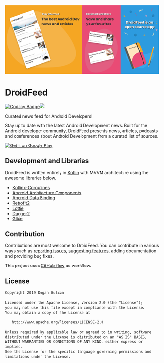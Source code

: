 <img  src="/art/ss1.png" width="25%"/><img  src="/art/ss2.png" width="25%"/><img  src="/art/ss3.png" width="25%"/><img  src="/art/ss4.png" width="25%"/>

# DroidFeed
[![Codacy Badge](https://api.codacy.com/project/badge/Grade/78f9ea01acba4ef598b06423707223f2)](https://app.codacy.com/app/dgngulcan/droid-feed?utm_source=github.com&utm_medium=referral&utm_content=dgngulcan/droid-feed&utm_campaign=Badge_Grade_Dashboard)[![](https://img.shields.io/badge/License-Apache%202.0-lightgrey.svg)](LICENSE)

Curated news feed for Android Developers!

Stay up to date with the latest Android Development news. Built for the Android developer community, DroidFeed presents news, articles, podcasts and conferences about Android Development from a curated list of sources. 



<a  href='https://play.google.com/store/apps/details?id=com.droidfeed&referrer=utm_source%3Dgithub'><img width="200" alt='Get it on Google Play' src='https://play.google.com/intl/en_us/badges/images/generic/en_badge_web_generic.png'/></a>


Development and Libraries
------------
DroidFeed is written entirely in [Kotlin](https://kotlinlang.org/) with MVVM architecture using the awesome libraries below.
* [Kotlinx-Coroutines](https://github.com/Kotlin/kotlinx.coroutines)
* [Android Architecture Components](https://developer.android.com/topic/libraries/architecture/guide.html) 
* [Android Data Binding](https://developer.android.com/topic/libraries/data-binding/index.html)
* [Retrofit2](http://square.github.io/retrofit/)
* [Lottie](https://github.com/airbnb/lottie-android)
* [Dagger2](https://google.github.io/dagger/)
* [Glide](https://github.com/bumptech/glide)

Contribution
------------
Contributions are most welcome to DroidFeed. You can contribute in various ways such as [reporting issues](https://github.com/dgngulcan/droid-feed/issues), [suggesting features](https://github.com/dgngulcan/droid-feed/issues), adding documentation and providing bug fixes.

This project uses [GitHub flow](https://guides.github.com/introduction/flow/) as workflow.

License
-------

    Copyright 2019 Dogan Gulcan

    Licensed under the Apache License, Version 2.0 (the "License");
    you may not use this file except in compliance with the License.
    You may obtain a copy of the License at

       http://www.apache.org/licenses/LICENSE-2.0

    Unless required by applicable law or agreed to in writing, software
    distributed under the License is distributed on an "AS IS" BASIS,
    WITHOUT WARRANTIES OR CONDITIONS OF ANY KIND, either express or implied.
    See the License for the specific language governing permissions and
    limitations under the License.

